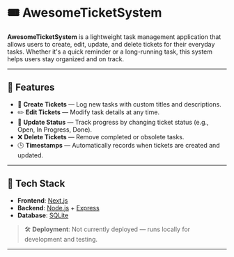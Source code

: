 # 🎟️ AwesomeTicketSystem

**AwesomeTicketSystem** is a lightweight task management application that allows users to create, edit, update, and delete tickets for their everyday tasks. Whether it's a quick reminder or a long-running task, this system helps users stay organized and on track.

---

## 🚀 Features

- 📝 **Create Tickets** — Log new tasks with custom titles and descriptions.
- ✏️ **Edit Tickets** — Modify task details at any time.
- 🔄 **Update Status** — Track progress by changing ticket status (e.g., Open, In Progress, Done).
- ❌ **Delete Tickets** — Remove completed or obsolete tasks.
- 🕒 **Timestamps** — Automatically records when tickets are created and updated.

---

## 🧰 Tech Stack

- **Frontend**: [Next.js](https://nextjs.org/)
- **Backend**: [Node.js](https://nodejs.org/) + [Express](https://expressjs.com/)
- **Database**: [SQLite](https://www.sqlite.org/index.html)

> 🛠️ **Deployment**: Not currently deployed — runs locally for development and testing.

---
